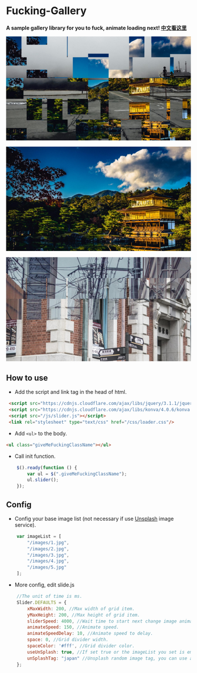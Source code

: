 # Fucking-Gallery

**A sample gallery library for you to fuck, animate loading next! [中文看这里](README-CN.md)**

[![](example/1.jpg)](example/1.jpg "Example 1")

[![](example/2.jpg)](example/2.jpg "Example 2")

[![](example/3.jpg)](example/3.jpg "Example 3")

## How to use
- Add the script and link tag in the head of html.

```html
 <script src="https://cdnjs.cloudflare.com/ajax/libs/jquery/3.1.1/jquery.min.js"></script>
 <script src="https://cdnjs.cloudflare.com/ajax/libs/konva/4.0.6/konva.min.js"></script>
 <script src="/js/slider.js"></script>
 <link rel="stylesheet" type="text/css" href="/css/loader.css"/>
```
- Add `<ul>` to the body.

```html
<ul class="giveMeFuckingClassName"></ul>
```
- Call init function.

```javascript
    $().ready(function () {
        var ul = $(".giveMeFuckingClassName");
        ul.slider();
    });
```
## Config
- Config your base image list (not necessary if use [Unsplash](https://unsplash.com/) image service).

```javascript
    var imageList = [
        "/images/1.jpg",
        "/images/2.jpg",
        "/images/3.jpg",
        "/images/4.jpg",
        "/images/5.jpg"
    ];
```

- More config, edit slide.js

```javascript
    //The unit of time is ms.
    Slider.DEFAULTS = {
        xMaxWidth: 200, //Max width of grid item.
        yMaxHeight: 200, //Max height of grid item.
        sliderSpeed: 4000, //Wait time to start next change image animation.
        animateSpeed: 150, //Animate speed.
        animateSpeedDelay: 10, //Animate speed to delay.
        space: 0, //Grid divider width.
        spaceColor: '#fff', //Grid divider color.
        useUnSplash: true, //If set true or the imageList you set is empty, it will load Unsplash random image.
        unSplashTag: "japan" //Unsplash random image tag, you can use anything word you like, e.g. japan/sky/mountain etc.
    };
```
